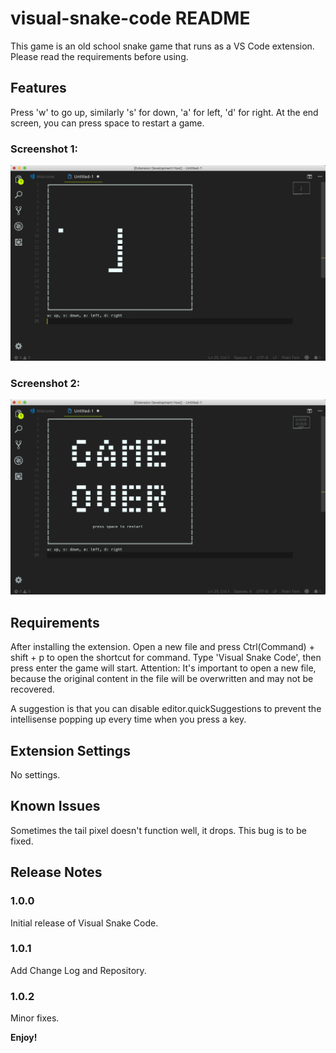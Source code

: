 # visual-snake-code README

This game is an old school snake game that runs as a VS Code extension. Please read the requirements before using.

## Features

Press 'w' to go up, similarly 's' for down, 'a' for left, 'd' for right. At the end screen, you can press space to restart a game.
### Screenshot 1:
![gameplay1](screenshot/gameplay1.png)
### Screenshot 2:
![gameplay2](screenshot/gameplay2.png)

## Requirements

After installing the extension. Open a new file and press Ctrl(Command) + shift + p to open the shortcut for command. Type 'Visual Snake Code', then press enter the game will start. Attention: It's important to open a new file, because the original content in the file will be overwritten and may not be recovered. 

A suggestion is that you can disable editor.quickSuggestions to prevent the intellisense popping up every time when you press a key.

## Extension Settings

No settings.

## Known Issues

Sometimes the tail pixel doesn't function well, it drops. This bug is to be fixed.

## Release Notes

### 1.0.0

Initial release of Visual Snake Code.

### 1.0.1

Add Change Log and Repository.

### 1.0.2

Minor fixes.

**Enjoy!**
